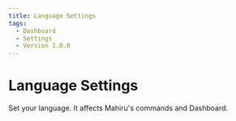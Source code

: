 ```yaml
---
title: Language Settings
tags:
  - Dashboard
  - Settings
  - Version 1.0.0
---
```


# Language Settings

Set your language. It affects Mahiru's commands and Dashboard.
